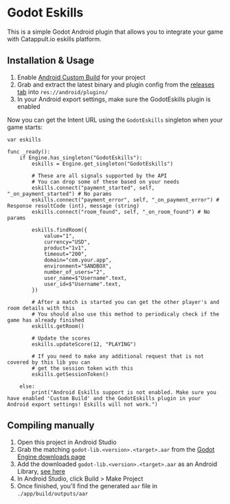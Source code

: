 # Godot Eskills

This is a simple Godot Android plugin that allows you to integrate your game with Catappult.io eskills platform.

## Installation & Usage

1. Enable [Android Custom Build](https://docs.godotengine.org/en/stable/getting_started/workflow/export/android_custom_build.html) for your project
2. Grab and extract the latest binary and plugin config from the [releases tab](https://github.com/G4brym/godot-eskills/releases) into `res://android/plugins/`
3. In your Android export settings, make sure the GodotEskills plugin is enabled

Now you can get the Intent URL using the `GodotEskills` singleton when your game starts:

```gdscript
var eskills

func _ready():
    if Engine.has_singleton("GodotEskills"):
        eskills = Engine.get_singleton("GodotEskills")

        # These are all signals supported by the API
        # You can drop some of these based on your needs
        eskills.connect("payment_started", self, "_on_payment_started") # No params
        eskills.connect("payment_error", self, "_on_payment_error") # Response resultCode (int), message (string)
        eskills.connect("room_found", self, "_on_room_found") # No params

        eskills.findRoom({
            value="1",
            currency="USD",
            product="1v1",
            timeout="200",
            domain="com.your.app",
            environment="SANDBOX",
            number_of_users="2",
            user_name=$"Username".text,
            user_id=$"Username".text,
        })
        
        # After a match is started you can get the other player's and room details with this
        # You should also use this method to periodicaly check if the game has already finished
        eskills.getRoom()
        
        # Update the scores
        eskills.updateScore(12, "PLAYING")
        
        # If you need to make any additional request that is not covered by this lib you can 
        # get the session token with this
        eskills.getSessionToken()

    else:
        print("Android Eskills support is not enabled. Make sure you have enabled 'Custom Build' and the GodotEskills plugin in your Android export settings! Eskills will not work.")
```


## Compiling manually

1. Open this project in Android Studio
2. Grab the matching `godot-lib.<version>.<target>.aar` from the [Godot Engine downloads page](https://godotengine.org/download)
3. Add the downloaded `godot-lib.<version>.<target>.aar` as an Android Library, [see here](https://developer.android.com/studio/projects/android-library#AddDependency)
4. In Android Studio, click Build > Make Project
5. Once finished, you'll find the generated `aar` file in `./app/build/outputs/aar`
